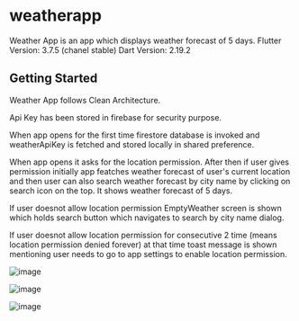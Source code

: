 # weatherapp

Weather App is an app which displays weather forecast of 5 days.
Flutter Version: 3.7.5 (chanel stable)
Dart Version: 2.19.2

## Getting Started

Weather App follows Clean Architecture.

Api Key has been stored in firebase for security purpose. 

When app opens for the first time firestore database is invoked and weatherApiKey is fetched and stored locally in shared preference.

When app opens it asks for the location permission.
After then if user gives permission initially app featches weather forecast of user's current location and then user can also search weather forecast by city name by clicking on search icon on the top. It shows weather forecast of 5 days.

If user doesnot allow location permission EmptyWeather screen is shown which holds search button which navigates to search by city name dialog.

If user doesnot allow location permission for consecutive 2 time (means location permission denied forever) at that time toast message is shown mentioning user needs to go to app settings to enable location permission.

![image](https://github.com/clevermustafa/weatherapp/assets/62948764/4b4b4014-4e6a-4188-8e30-b5f007cbc765)

![image](https://github.com/clevermustafa/weatherapp/assets/62948764/3fce3f9c-b441-40a7-b4b3-4fe1e72b1cd2)

![image](https://github.com/clevermustafa/weatherapp/assets/62948764/b3286149-fb85-481d-9af1-dc7f38cedf3d)
